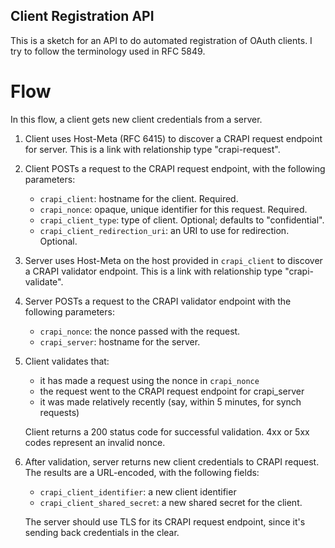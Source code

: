 Client Registration API
-----------------------

This is a sketch for an API to do automated registration of OAuth
clients. I try to follow the terminology used in RFC 5849.

Flow
====

In this flow, a client gets new client credentials from a server.

1. Client uses Host-Meta (RFC 6415) to discover a CRAPI request
   endpoint for server. This is a link with relationship type
   "crapi-request".

2. Client POSTs a request to the CRAPI request endpoint, with the
   following parameters:

   * `crapi_client`: hostname for the client. Required.
   * `crapi_nonce`: opaque, unique identifier for this request. Required.
   * `crapi_client_type`: type of client. Optional; defaults to "confidential".
   * `crapi_client_redirection_uri`: an URI to use for redirection. Optional.

3. Server uses Host-Meta on the host provided in `crapi_client` to
   discover a CRAPI validator endpoint. This is a link with
   relationship type "crapi-validate".

4. Server POSTs a request to the CRAPI validator endpoint with the
   following parameters:

   * `crapi_nonce`: the nonce passed with the request.
   * `crapi_server`: hostname for the server.

5. Client validates that:
   
   * it has made a request using the nonce in `crapi_nonce`
   * the request went to the CRAPI request endpoint for crapi_server
   * it was made relatively recently (say, within 5 minutes, for synch requests)

   Client returns a 200 status code for successful validation. 4xx or
   5xx codes represent an invalid nonce.

6. After validation, server returns new client credentials to CRAPI
   request. The results are a URL-encoded, with the following fields:

   * `crapi_client_identifier`: a new client identifier
   * `crapi_client_shared_secret`: a new shared secret for the client.

   The server should use TLS for its CRAPI request endpoint, since
   it's sending back credentials in the clear.
